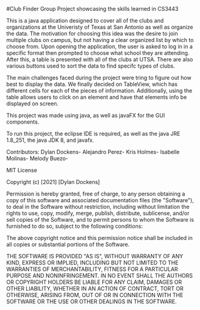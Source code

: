 #Club Finder Group Project showcasing the skills learned in CS3443

This is a java application designed to cover all of the clubs and organizations at the Univeristy of Texas at San Antonio as well as organize the data. The motivation for choosing this idea was the desire to join multiple clubs on campus, but not having a clear organized list by which to choose from. Upon opening the application, the user is asked to log in in a specific format then prompted to choose what school they are attending. After this, a table is presented with all of the clubs at UTSA. There are also various buttons used to sort the data to find specifc types of clubs.

The main challenges faced during the project were tring to figure out how best to display the data. We finally decided on TableView, which has different cells for each of the pieces of information. Additionally, using the table allows users to click on an element and have that elements info be displayed on screen.

This project was made using java, as well as javaFX for the GUI components.

To run this project, the eclipse IDE is required, as well as the java JRE 1.8_251, the java JDK 8, and javafx.

Contributors: Dylan Dockens- Alejandro Perez- Kris Holmes- Isabelle Molinas- Melody Buezo-

MIT License

Copyright (c) [2021] [Dylan Dockens]

Permission is hereby granted, free of charge, to any person obtaining a copy of this software and associated documentation files (the "Software"), to deal in the Software without restriction, including without limitation the rights to use, copy, modify, merge, publish, distribute, sublicense, and/or sell copies of the Software, and to permit persons to whom the Software is furnished to do so, subject to the following conditions:

The above copyright notice and this permission notice shall be included in all copies or substantial portions of the Software.

THE SOFTWARE IS PROVIDED "AS IS", WITHOUT WARRANTY OF ANY KIND, EXPRESS OR IMPLIED, INCLUDING BUT NOT LIMITED TO THE WARRANTIES OF MERCHANTABILITY, FITNESS FOR A PARTICULAR PURPOSE AND NONINFRINGEMENT. IN NO EVENT SHALL THE AUTHORS OR COPYRIGHT HOLDERS BE LIABLE FOR ANY CLAIM, DAMAGES OR OTHER LIABILITY, WHETHER IN AN ACTION OF CONTRACT, TORT OR OTHERWISE, ARISING FROM, OUT OF OR IN CONNECTION WITH THE SOFTWARE OR THE USE OR OTHER DEALINGS IN THE SOFTWARE.
